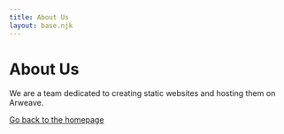 ```yaml
---
title: About Us
layout: base.njk
---
```

# About Us

We are a team dedicated to creating static websites and hosting them on Arweave.

[Go back to the homepage](/)
